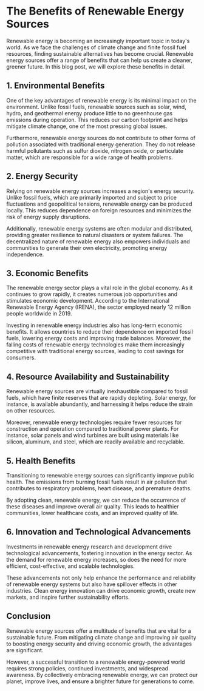 # The Benefits of Renewable Energy Sources

Renewable energy is becoming an increasingly important topic in today's world. As we face the challenges of climate change and finite fossil fuel resources, finding sustainable alternatives has become crucial. Renewable energy sources offer a range of benefits that can help us create a cleaner, greener future. In this blog post, we will explore these benefits in detail.

## 1. Environmental Benefits

One of the key advantages of renewable energy is its minimal impact on the environment. Unlike fossil fuels, renewable sources such as solar, wind, hydro, and geothermal energy produce little to no greenhouse gas emissions during operation. This reduces our carbon footprint and helps mitigate climate change, one of the most pressing global issues.

Furthermore, renewable energy sources do not contribute to other forms of pollution associated with traditional energy generation. They do not release harmful pollutants such as sulfur dioxide, nitrogen oxide, or particulate matter, which are responsible for a wide range of health problems.

## 2. Energy Security

Relying on renewable energy sources increases a region's energy security. Unlike fossil fuels, which are primarily imported and subject to price fluctuations and geopolitical tensions, renewable energy can be produced locally. This reduces dependence on foreign resources and minimizes the risk of energy supply disruptions.

Additionally, renewable energy systems are often modular and distributed, providing greater resilience to natural disasters or system failures. The decentralized nature of renewable energy also empowers individuals and communities to generate their own electricity, promoting energy independence.

## 3. Economic Benefits

The renewable energy sector plays a vital role in the global economy. As it continues to grow rapidly, it creates numerous job opportunities and stimulates economic development. According to the International Renewable Energy Agency (IRENA), the sector employed nearly 12 million people worldwide in 2019.

Investing in renewable energy industries also has long-term economic benefits. It allows countries to reduce their dependence on imported fossil fuels, lowering energy costs and improving trade balances. Moreover, the falling costs of renewable energy technologies make them increasingly competitive with traditional energy sources, leading to cost savings for consumers.

## 4. Resource Availability and Sustainability

Renewable energy sources are virtually inexhaustible compared to fossil fuels, which have finite reserves that are rapidly depleting. Solar energy, for instance, is available abundantly, and harnessing it helps reduce the strain on other resources.

Moreover, renewable energy technologies require fewer resources for construction and operation compared to traditional power plants. For instance, solar panels and wind turbines are built using materials like silicon, aluminum, and steel, which are readily available and recyclable.

## 5. Health Benefits

Transitioning to renewable energy sources can significantly improve public health. The emissions from burning fossil fuels result in air pollution that contributes to respiratory problems, heart disease, and premature deaths.

By adopting clean, renewable energy, we can reduce the occurrence of these diseases and improve overall air quality. This leads to healthier communities, lower healthcare costs, and an improved quality of life.

## 6. Innovation and Technological Advancements

Investments in renewable energy research and development drive technological advancements, fostering innovation in the energy sector. As the demand for renewable energy increases, so does the need for more efficient, cost-effective, and scalable technologies.

These advancements not only help enhance the performance and reliability of renewable energy systems but also have spillover effects in other industries. Clean energy innovation can drive economic growth, create new markets, and inspire further sustainability efforts.

## Conclusion

Renewable energy sources offer a multitude of benefits that are vital for a sustainable future. From mitigating climate change and improving air quality to boosting energy security and driving economic growth, the advantages are significant.

However, a successful transition to a renewable energy-powered world requires strong policies, continued investments, and widespread awareness. By collectively embracing renewable energy, we can protect our planet, improve lives, and ensure a brighter future for generations to come.